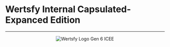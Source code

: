 # Wertsfy Internal Capsulated-Expanced Edition

---

<div align=center>

 ![Wertsfy Logo Gen 6 ICEE](https://user-images.githubusercontent.com/59739253/226102329-86c371ce-c0cc-4292-b0dc-fdba38dd3a4e.png)

</div>


